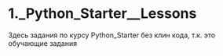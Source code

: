 # 1._Python_Starter__Lessons

Здесь задания по курсу Python_Starter
без клин кода, т.к. это обучающие задания